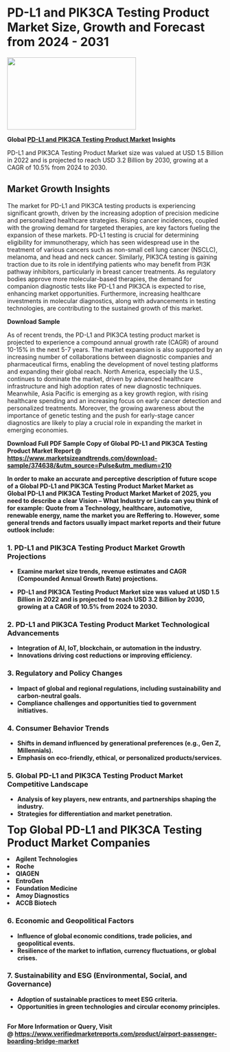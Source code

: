 <H1>PD-L1 and PIK3CA Testing Product Market Size, Growth and Forecast from 2024 - 2031</H1><img class="aligncenter size-medium wp-image-584254" src="https://thirdeyenews.in/wp-content/uploads/2024/09/Global-Market-Research-300x168.jpeg" alt="" width="300" height="168" /><p><strong>Global&nbsp;<a href="https://www.marketsizeandtrends.com/download-sample/374638/&amp;utm_source=Pulse&amp;utm_medium=210">PD-L1 and PIK3CA Testing Product Market</a> Insights</strong></p><p>PD-L1 and PIK3CA Testing Product Market size was valued at USD 1.5 Billion in 2022 and is projected to reach USD 3.2 Billion by 2030, growing at a CAGR of 10.5% from 2024 to 2030.</p><p><h2>Market Growth Insights</h2> <p>The market for PD-L1 and PIK3CA testing products is experiencing significant growth, driven by the increasing adoption of precision medicine and personalized healthcare strategies. Rising cancer incidences, coupled with the growing demand for targeted therapies, are key factors fueling the expansion of these markets. PD-L1 testing is crucial for determining eligibility for immunotherapy, which has seen widespread use in the treatment of various cancers such as non-small cell lung cancer (NSCLC), melanoma, and head and neck cancer. Similarly, PIK3CA testing is gaining traction due to its role in identifying patients who may benefit from PI3K pathway inhibitors, particularly in breast cancer treatments. As regulatory bodies approve more molecular-based therapies, the demand for companion diagnostic tests like PD-L1 and PIK3CA is expected to rise, enhancing market opportunities. Furthermore, increasing healthcare investments in molecular diagnostics, along with advancements in testing technologies, are contributing to the sustained growth of this market.</p> <p><strong>Download Sample</strong></p> <p>As of recent trends, the PD-L1 and PIK3CA testing product market is projected to experience a compound annual growth rate (CAGR) of around 10-15% in the next 5-7 years. The market expansion is also supported by an increasing number of collaborations between diagnostic companies and pharmaceutical firms, enabling the development of novel testing platforms and expanding their global reach. North America, especially the U.S., continues to dominate the market, driven by advanced healthcare infrastructure and high adoption rates of new diagnostic techniques. Meanwhile, Asia Pacific is emerging as a key growth region, with rising healthcare spending and an increasing focus on early cancer detection and personalized treatments. Moreover, the growing awareness about the importance of genetic testing and the push for early-stage cancer diagnostics are likely to play a crucial role in expanding the market in emerging economies.</p> <p><strong></p><p><span class=""><strong>Download Full PDF Sample Copy of Global PD-L1 and PIK3CA Testing Product Market Report</strong> @ <a href="https://www.marketsizeandtrends.com/download-sample/374638/&amp;utm_source=Pulse&amp;utm_medium=210" target="_blank">https://www.marketsizeandtrends.com/download-sample/374638/&amp;utm_source=Pulse&amp;utm_medium=210</a></span></p><p>In order to make an accurate and perceptive description of future scope of a Global&nbsp;PD-L1 and PIK3CA Testing Product Market Market as Global&nbsp;PD-L1 and PIK3CA Testing Product Market Market of 2025, you need to describe a clear Vision &ndash; What Industry or Linda can you think of for example: Quote from a Technology, healthcare, automotive, renewable energy, name the market you are Reffering to. However, some general trends and factors usually impact market reports and their future outlook include:</p><h3>1.&nbsp;<strong>PD-L1 and PIK3CA Testing Product Market Growth Projections</strong></h3><ul><li>Examine market size trends, revenue estimates and CAGR (Compounded Annual Growth Rate) projections.</li><li><p>PD-L1 and PIK3CA Testing Product Market size was valued at USD 1.5 Billion in 2022 and is projected to reach USD 3.2 Billion by 2030, growing at a CAGR of 10.5% from 2024 to 2030.</p></li></ul><h3>2.&nbsp;<strong>PD-L1 and PIK3CA Testing Product Market Technological Advancements</strong></h3><ul><li>Integration of AI, IoT, blockchain, or automation in the industry.</li><li>Innovations driving cost reductions or improving efficiency.</li></ul><h3>3.&nbsp;<strong>Regulatory and Policy Changes</strong></h3><ul><li>Impact of global and regional regulations, including sustainability and carbon-neutral goals.</li><li>Compliance challenges and opportunities tied to government initiatives.</li></ul><h3>4.&nbsp;<strong>Consumer Behavior Trends</strong></h3><ul><li>Shifts in demand influenced by generational preferences (e.g., Gen Z, Millennials).</li><li>Emphasis on eco-friendly, ethical, or personalized products/services.</li></ul><h3>5.&nbsp;<strong>Global PD-L1 and PIK3CA Testing Product Market Competitive Landscape</strong></h3><ul><li>Analysis of key players, new entrants, and partnerships shaping the industry.</li><li>Strategies for differentiation and market penetration.</li></ul><p data-pm-slice="1 1 []"><span style="color: inherit; font-family: inherit; font-size: 25px;">Top Global PD-L1 and PIK3CA Testing Product Market Companies</span></p><div class="" data-test-id=""><p><li>Agilent Technologies</li><li> Roche</li><li> QIAGEN</li><li> EntroGen</li><li> Foundation Medicine</li><li> Amoy Diagnostics</li><li> ACCB Biotech</li></p></div><h3>6.&nbsp;<strong>Economic and Geopolitical Factors</strong></h3><ul><li>Influence of global economic conditions, trade policies, and geopolitical events.</li><li>Resilience of the market to inflation, currency fluctuations, or global crises.</li></ul><h3>7.&nbsp;<strong>Sustainability and ESG (Environmental, Social, and Governance)</strong></h3><ul><li>Adoption of sustainable practices to meet ESG criteria.</li><li>Opportunities in green technologies and circular economy principles.</li></ul><h2><strong style="font-size: 14px;">For More Information or Query, Visit @&nbsp;</strong><a style="background-color: #ffffff; font-size: 14px;" href="https://www.marketsizeandtrends.com/report/pd-l1-and-pik3ca-testing-product-market/" target="_blank">https://www.verifiedmarketreports.com/product/airport-passenger-boarding-bridge-market</a></h2>
